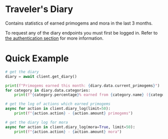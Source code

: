 # Traveler's Diary

Contains statistics of earned primogems and mora in the last 3 months.

To request any of the diary endpoints you must first be logged in. Refer to [the authentication section](authentication.md) for more information.

# Quick Example

```py
# get the diary
diary = await client.get_diary()

print(f"Primogems earned this month: {diary.data.current_primogems}")
for category in diary.data.categories:
    print(f"{category.percentage}% earned from {category.name} ({category.amount} primogems)")
```

```py
# get the log of actions which earned primogems
async for action in client.diary_log(limit=50):
    print(f"{action.action} - {action.amount} primogems")

# get the diary log for mora
async for action in client.diary_log(mora=True, limit=50):
    print(f"{action.action} - {action.amount} mora")
```
